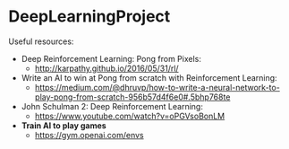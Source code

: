 # DeepLearningProject
Useful resources:
* Deep Reinforcement Learning: Pong from Pixels: 
  * http://karpathy.github.io/2016/05/31/rl/
* Write an AI to win at Pong from scratch with Reinforcement Learning: 
  * https://medium.com/@dhruvp/how-to-write-a-neural-network-to-play-pong-from-scratch-956b57d4f6e0#.5bhp768te
* John Schulman 2: Deep Reinforcement Learning:
  * https://www.youtube.com/watch?v=oPGVsoBonLM
* __Train AI to play games__
  * https://gym.openai.com/envs
